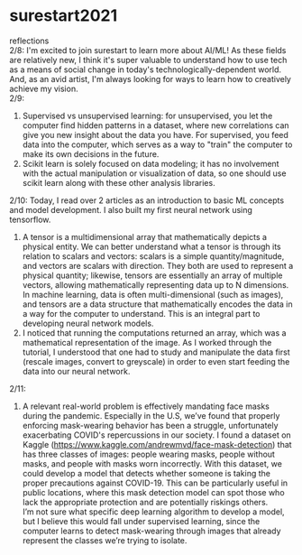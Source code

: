 # surestart2021
reflections  
2/8: I'm excited to join surestart to learn more about AI/ML! As these fields are relatively new, I think it's super valuable to understand how to use tech as a means of social change in today's technologically-dependent world. And, as an avid artist, I'm always looking for ways to learn how to creatively achieve my vision.   
2/9: 
1. Supervised vs unsupervised learning: for unsupervised, you let the computer find hidden patterns in a dataset, where new correlations can give you new insight about the data you have. For supervised, you feed data into the computer, which serves as a way to "train" the computer to make its own decisions in the future.   
2. Scikit learn is solely focused on data modeling; it has no involvement with the actual manipulation or visualization of data, so one should use scikit learn along with these other analysis libraries.  

2/10: Today, I read over 2 articles as an introduction to basic ML concepts and model development. I also built my first neural network using tensorflow.   
1. A tensor is a multidimensional array that mathematically depicts a physical entity. We can better understand what a tensor is through its relation to scalars and vectors: scalars is a simple quantity/magnitude, and vectors are scalars with direction. They both are used to represent a physical quantity; likewise, tensors are essentially an array of multiple vectors, allowing mathematically representing data up to N dimensions. In machine learning, data is often multi-dimensional (such as images), and tensors are a data structure that mathematically encodes the data in a way for the computer to understand. This is an integral part to developing neural network models.   
2. I noticed that running the computations returned an array, which was a mathematical representation of the image. As I worked through the tutorial, I understood that one had to study and manipulate the data first (rescale images, convert to greyscale) in order to even start feeding the data into our neural network.  

2/11:
1. A relevant real-world problem is effectively mandating face masks during the pandemic. Especially in the U.S, we’ve found that properly enforcing mask-wearing behavior has been a struggle, unfortunately exacerbating COVID's repercussions in our society.  I found a dataset on Kaggle (https://www.kaggle.com/andrewmvd/face-mask-detection)  that has three classes of images: people wearing masks, people without masks, and people with masks worn incorrectly. With this dataset, we could develop a model that detects whether someone is taking the proper precautions against COVID-19. This can be particularly useful in public locations, where this mask detection model can spot those who lack the appropriate protection and are potentially riskings others.  
I’m not sure what specific deep learning algorithm to develop a model, but I believe this would fall under supervised learning, since the computer learns to detect mask-wearing through images that already represent the classes we’re trying to isolate. 

